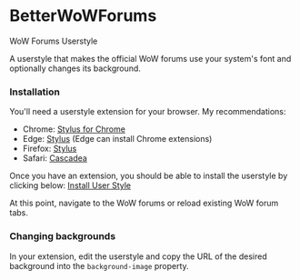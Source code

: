 # BetterWoWForums
WoW Forums Userstyle

A userstyle that makes the official WoW forums use your system's font and optionally changes its background.

### Installation
You'll need a userstyle extension for your browser. My recommendations:
* Chrome: [Stylus for Chrome](https://chrome.google.com/webstore/detail/stylus/clngdbkpkpeebahjckkjfobafhncgmne?hl=en)
* Edge: [Stylus](https://chrome.google.com/webstore/detail/stylus/clngdbkpkpeebahjckkjfobafhncgmne?hl=en) (Edge can install Chrome extensions)
* Firefox: [Stylus](https://addons.mozilla.org/en-US/firefox/addon/styl-us/)
* Safari: [Cascadea](https://cascadea.app)

Once you have an extension, you should be able to install the userstyle by clicking below:
[Install User Style](https://github.com/Chroesire/BetterWoWForums/raw/main/BetterWoWForums.user.css)

At this point, navigate to the WoW forums or reload existing WoW forum tabs.

### Changing backgrounds
In your extension, edit the userstyle and copy the URL of the desired background into the `background-image` property.
